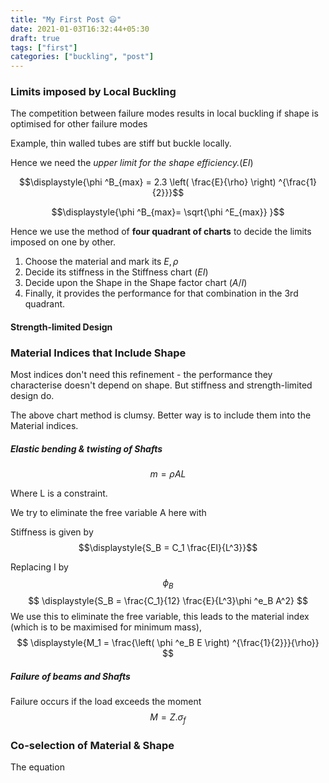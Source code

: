 ```yaml
---
title: "My First Post 😃"
date: 2021-01-03T16:32:44+05:30
draft: true
tags: ["first"]
categories: ["buckling", "post"]
---
```


### Limits imposed by Local Buckling

The competition between failure modes results in local buckling if shape is optimised for other failure modes

Example, thin walled tubes are stiff but buckle locally.

Hence we need the *upper limit for the shape efficiency.*($EI$)

$$\displaystyle{\phi ^B_{max} = 2.3 \left( \frac{E}{\rho} \right) ^{\frac{1}{2}}}$$

$$\displaystyle{\phi ^B_{max}= \sqrt{\phi ^E_{max}} }$$

Hence we use the method of **four quadrant of charts** to decide the limits imposed on one by other.


1. Choose the material and mark its $\displaystyle{E, \rho}$
2. Decide its stiffness in the Stiffness chart ($EI$)
3. Decide upon the Shape in the Shape factor chart ($A/I$)
4. Finally, it provides the performance for that combination in the 3rd quadrant.


#### Strength-limited Design


### Material Indices that Include Shape

Most indices don't need this refinement - the performance they characterise doesn't depend on shape. But stiffness and strength-limited design do.

The above chart method is clumsy. Better way is to include them into the Material indices.

##### Elastic bending & twisting of Shafts

$$\displaystyle{m = \rho A L}$$

Where L is a constraint.

We try to eliminate the free variable A here with

Stiffness is given by $$\displaystyle{S_B = C_1 \frac{EI}{L^3}}$$

Replacing I by $$\displaystyle{\phi _B}$$
$$
\displaystyle{S_B = \frac{C_1}{12} \frac{E}{L^3}\phi ^e_B A^2}
$$
We use this to eliminate the free variable, this leads to the material index (which is to be maximised for minimum mass),
$$
\displaystyle{M_1 = \frac{\left( \phi ^e_B E \right) ^{\frac{1}{2}}}{\rho}}
$$

##### Failure of beams and Shafts

Failure occurs if the load exceeds the moment 
$$
\displaystyle{M = Z. \sigma_f}
$$

### Co-selection of Material & Shape

The equation 

